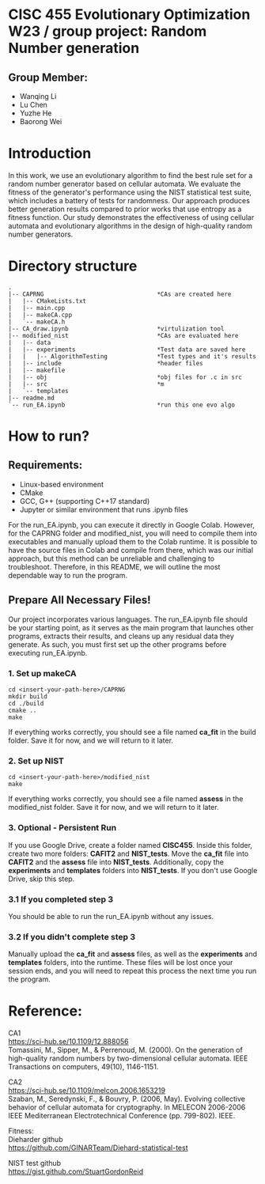 # CISC 455  Evolutionary Optimization W23 / group project: Random Number generation
## Group Member:
- Wanqing Li
- Lu Chen
- Yuzhe He
- Baorong Wei

# Introduction
In this work, we use an evolutionary algorithm to find the best rule set for a random number generator based on cellular automata. We evaluate the fitness of the generator's performance using the NIST statistical test suite, which includes a battery of tests for randomness. Our approach produces better generation results compared to prior works that use entropy as a fitness function. Our study demonstrates the effectiveness of using cellular automata and evolutionary algorithms in the design of high-quality random number generators.

# Directory structure
```
.
|-- CAPRNG                                *CAs are created here
|   |-- CMakeLists.txt
|   |-- main.cpp
|   |-- makeCA.cpp
|   `-- makeCA.h
|-- CA_draw.ipynb                         *virtulization tool
|-- modified_nist                         *CAs are evaluated here
|   |-- data
|   |-- experiments                       *Test data are saved here
|   |   |-- AlgorithmTesting              *Test types and it's results
|   |-- include                           *header files
|   |-- makefile
|   |-- obj                               *obj files for .c in src
|   |-- src                               *m
|   `-- templates
|-- readme.md
`-- run_EA.ipynb                          *run this one evo algo
```

# How to run?
## Requirements:
- Linux-based environment
- CMake
- GCC, G++ (supporting C++17 standard)
- Jupyter or similar environment that runs .ipynb files

For the run_EA.ipynb, you can execute it directly in Google Colab. However, for the CAPRNG folder and modified_nist, you will need to compile them into executables and manually upload them to the Colab runtime. It is possible to have the source files in Colab and compile from there, which was our initial approach, but this method can be unreliable and challenging to troubleshoot. Therefore, in this README, we will outline the most dependable way to run the program.

## Prepare All Necessary Files!
Our project incorporates various languages. The run_EA.ipynb file should be your starting point, as it serves as the main program that launches other programs, extracts their results, and cleans up any residual data they generate. As such, you must first set up the other programs before executing run_EA.ipynb.

### 1. Set up makeCA
```
cd <insert-your-path-here>/CAPRNG
mkdir build
cd ./build
cmake ..
make
```
If everything works correctly, you should see a file named
**ca_fit** in the build folder. Save it for now, 
and we will return to it later.

### 2. Set up NIST
```
cd <insert-your-path-here>/modified_nist
make
```
If everything works correctly, you should see a file named
**assess** in the modified_nist folder. Save it for now, 
and we will return to it later.

### 3. Optional - Persistent Run
If you use Google Drive, create a folder named **CISC455**. Inside this folder, create two more folders: **CAFIT2** and **NIST_tests**. Move the **ca_fit** file into **CAFIT2** and the **assess** file into **NIST_tests**. Additionally, copy the **experiments** and **templates** folders into **NIST_tests**. If you don't use Google Drive, skip this step.

### 3.1 If you completed step 3
You should be able to run the run_EA.ipynb without any issues.

### 3.2 If you didn't complete step 3
Manually upload the **ca_fit** and **assess** files, as well as the **experiments** and **templates** folders, into the runtime. These files will be lost once your session ends, and you will need to repeat this process the next time you run the program.


# Reference: 
CA1 <br/>
https://sci-hub.se/10.1109/12.888056<br/>
Tomassini, M., Sipper, M., & Perrenoud, M. (2000). On the generation of high-quality random numbers by two-dimensional cellular automata. IEEE Transactions on computers, 49(10), 1146-1151. <br/>

CA2<br/>
https://sci-hub.se/10.1109/melcon.2006.1653219<br/>
Szaban, M., Seredynski, F., & Bouvry, P. (2006, May). Evolving collective behavior of cellular automata for cryptography. In MELECON 2006-2006 IEEE Mediterranean Electrotechnical Conference (pp. 799-802). IEEE.<br/>

Fitness:<br/>
Dieharder github<br/>
https://github.com/GINARTeam/Diehard-statistical-test<br/>

NIST test github<br/>
https://gist.github.com/StuartGordonReid<br/>


